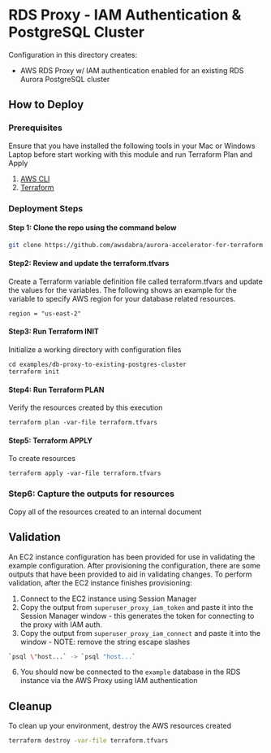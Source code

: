 # RDS Proxy - IAM Authentication & PostgreSQL Cluster

Configuration in this directory creates:

- AWS RDS Proxy w/ IAM authentication enabled for an existing RDS Aurora PostgreSQL cluster

## How to Deploy

### Prerequisites

Ensure that you have installed the following tools in your Mac or Windows Laptop before start working with this module and run Terraform Plan and Apply

1. [AWS CLI](https://docs.aws.amazon.com/cli/latest/userguide/install-cliv2.html)
2. [Terraform](https://learn.hashicorp.com/tutorials/terraform/install-cli)

### Deployment Steps

#### Step 1: Clone the repo using the command below

```sh
git clone https://github.com/awsdabra/aurora-accelerator-for-terraform
```

#### Step2: Review and update the terraform.tfvars
Create a Terraform variable definition file called terraform.tfvars and update the values for the variables. The following shows an example for the variable to specify AWS region for your database related resources.
```shell script
region = "us-east-2"
```

#### Step3: Run Terraform INIT
Initialize a working directory with configuration files


```shell script
cd examples/db-proxy-to-existing-postgres-cluster
terraform init
```

#### Step4: Run Terraform PLAN
Verify the resources created by this execution

```shell script
terraform plan -var-file terraform.tfvars
```

#### Step5: Terraform APPLY
To create resources

```shell script
terraform apply -var-file terraform.tfvars
```

### Step6: Capture the outputs for resources
Copy all of the resources created to an internal document 




## Validation

An EC2 instance configuration has been provided for use in validating the example configuration. After provisioning the configuration, there are some outputs that have been provided to aid in validating changes. To perform validation, after the EC2 instance finishes provisioning:

1. Connect to the EC2 instance using Session Manager
2. Copy the output from `superuser_proxy_iam_token` and paste it into the Session Manager window - this generates the token for connecting to the proxy with IAM auth.
3. Copy the output from `superuser_proxy_iam_connect` and paste it into the window - NOTE: remove the string escape slashes 
```sh
`psql \"host...` -> `psql "host...`
```
6. You should now be connected to the `example` database in the RDS instance via the AWS Proxy using IAM authentication

## Cleanup

To clean up your environment, destroy the AWS resources created 

```sh
terraform destroy -var-file terraform.tfvars
```


